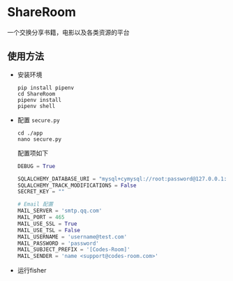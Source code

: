 # ShareRoom
一个交换分享书籍，电影以及各类资源的平台



## 使用方法

- 安装环境

  ```shell
  pip install pipenv
  cd ShareRoom
  pipenv install
  pipenv shell
  ```

- 配置 `secure.py`

  ```shell
  cd ./app
  nano secure.py
  ```

  配置项如下

  ```python
  DEBUG = True
  
  SQLALCHEMY_DATABASE_URI = "mysql+cymysql://root:password@127.0.0.1:3306/database?charset=utf8"
  SQLALCHEMY_TRACK_MODIFICATIONS = False
  SECRET_KEY = ""
  
  # Email 配置
  MAIL_SERVER = 'smtp.qq.com'
  MAIL_PORT = 465
  MAIL_USE_SSL = True
  MAIL_USE_TSL = False
  MAIL_USERNAME = 'username@test.com'
  MAIL_PASSWORD = 'password'
  MAIL_SUBJECT_PREFIX = '[Codes-Room]'
  MAIL_SENDER = 'name <support@codes-room.com>'
  ```

- 运行fisher